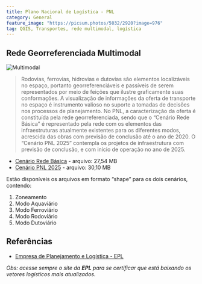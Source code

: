 ```yaml
---
title: Plano Nacional de Logística - PNL
category: General
feature_image: "https://picsum.photos/5032/2920?image=976"
tag: QGIS, Transportes, rede multimodal, logística
---
```

## Rede Georreferenciada Multimodal
![Multimodal](https://github.com/geosaber/r4geo/raw/gh-pages/img/logistica_multimodal.png)
>Rodovias, ferrovias, hidrovias e dutovias são elementos localizáveis no espaço, portanto georreferenciáveis e passíveis de serem representados por meio de feições que ilustre graficamente suas conformações.
>A visualização de informações da oferta de transporte no espaço é instrumento valioso no suporte a tomadas de decisões nos processos de planejamento.
>No PNL, a caracterização da oferta é constituída pela rede georreferenciada, sendo que o “Cenário Rede Básica” é representado pela rede com os elementos das infraestruturas atualmente existentes para os diferentes modos, acrescida das obras com previsão de conclusão até o ano de 2020. O “Cenário PNL 2025” contempla os projetos de infraestrutura com previsão de conclusão, e com início de operação no ano de 2025.
- [Cenário Rede Básica](http://www.epl.gov.br/html/objects/_downloadblob.php?cod_blob=4930) - arquivo: 27,54 MB
- [Cenário PNL 2025](http://www.epl.gov.br/html/objects/_downloadblob.php?cod_blob=4929) - arquivo: 30,10 MB

Estão disponíveis os arquivos em formato “shape” para os dois cenários, contendo:

1. Zoneamento
2. Modo Aquaviário
3. Modo Ferroviário
4. Modo Rodoviário
5. Modo Dutoviário

## Referências
- [Empresa de Planejamento e Logística - EPL](http://www.epl.gov.br/rede-georeferenciada)

*Obs: acesse sempre o site da **EPL** para se certificar que está baixando os vetores logísticos mais atualizados.*
